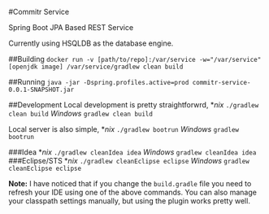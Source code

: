 #Commitr Service

Spring Boot JPA Based REST Service

Currently using HSQLDB as the database engine.

##Building
`docker run -v [path/to/repo]:/var/service -w="/var/service" [openjdk image] /var/service/gradlew clean build`

##Running
`java -jar -Dspring.profiles.active=prod commitr-service-0.0.1-SNAPSHOT.jar`

##Development
Local development is pretty straightforwrd, 
**nix*
`./gradlew clean build`
*Windows*
`gradlew clean build`

Local server is also simple, 
**nix*
`./gradlew bootrun`
*Windows*
`gradlew bootrun`

###Idea
**nix*
`./gradlew cleanIdea idea`
*Windows*
`gradlew cleanIdea idea`
###Eclipse/STS
**nix*
`./gradlew cleanEclipse eclipse`
*Windows*
`gradlew cleanEclipse eclipse`

**Note:** I have noticed that if you change the `build.gradle` file you need to refresh your IDE using one of the above commands. You can also manage your classpath settings manually, but using the plugin works pretty well.